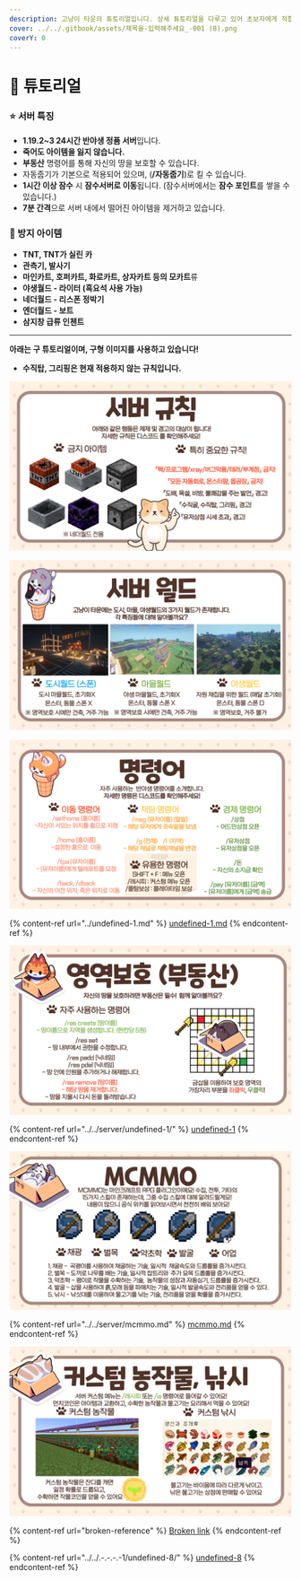 ```yaml
---
description: 고냥이 타운의 튜토리얼입니다. 상세 튜토리얼을 다루고 있어 초보자에게 적합합니다.
cover: ../../.gitbook/assets/제목을-입력해주세요_-001 (8).png
coverY: 0
---
```


# 🌟 튜토리얼

### ⭐ 서버 특징&#x20;

* **1.19.2\~3 24시간 반야생 정품 서버**입니다.&#x20;
* **죽어도 아이템을 잃지 않습니다.**
* **부동산** 명령어를 통해 자신의 땅을 보호할 수 있습니다.&#x20;
* 자동줍기가 기본으로 적용되어 있으며,  (**/자동줍기**)로 킬 수 있습니다.
* **1시간 이상 잠수** 시 **잠수서버로 이동**됩니다. (잠수서버에서는 **잠수 포인트**를 쌓을 수 있습니다.)
* **7분 간격**으로 서버 내에서 떨어진 아이템을 제거하고 있습니다.&#x20;

### &#x20;🚫 방지 아이템

* **TNT, TNT가 실린 카**
* **관측기, 발사기**
* **마인카트, 호퍼카트, 화로카트, 상자카트 등의 모카트**류
* **야생월드 - 라이터 **<mark style="color:green;">**(흑요석 사용 가능)**</mark>
* **네더월드 - 리스폰 정박기**
* **엔더월드 -  보트**
* **삼지창 급류 인첸트**

****

**아래는 구 튜토리얼이며, 구형 이미지를 사용하고 있습니다!**

* **수직탑, 그리핑은 현재 적용하지 않는 규칙입니다.**

![](../../.gitbook/assets/005.png)

![](../../.gitbook/assets/006.png)

![](../../.gitbook/assets/007.png)

{% content-ref url="../undefined-1.md" %}
[undefined-1.md](../undefined-1.md)
{% endcontent-ref %}

![](../../.gitbook/assets/008.png)

{% content-ref url="../../server/undefined-1/" %}
[undefined-1](../../server/undefined-1/)
{% endcontent-ref %}

![](../../.gitbook/assets/009.png)

{% content-ref url="../../server/mcmmo.md" %}
[mcmmo.md](../../server/mcmmo.md)
{% endcontent-ref %}

![](../../.gitbook/assets/010.png)

{% content-ref url="broken-reference" %}
[Broken link](broken-reference)
{% endcontent-ref %}

{% content-ref url="../../.-.-.-.-1/undefined-8/" %}
[undefined-8](../../.-.-.-.-1/undefined-8/)
{% endcontent-ref %}
